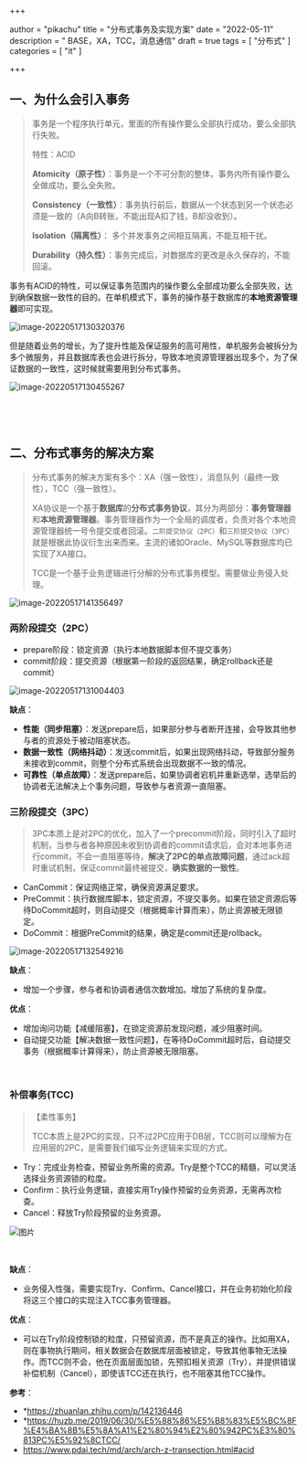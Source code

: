+++

author = "pikachu"
title = "分布式事务及实现方案"
date = "2022-05-11"
description = " BASE，XA，TCC，消息通信"
draft = true
tags = [
    "分布式"
]
categories = [
    "it"
]

+++



## 一、为什么会引入事务

> 事务是一个程序执行单元，里面的所有操作要么全部执行成功，要么全部执行失败。
>
> 特性：ACID
>
> **Atomicity（原子性）**：事务是一个不可分割的整体，事务内所有操作要么全做成功，要么全失败。
>
> **Consistency（一致性）**：事务执行前后，数据从一个状态到另一个状态必须是一致的（A向B转账，不能出现A扣了钱，B却没收到）。
>
> **Isolation（隔离性）**： 多个并发事务之间相互隔离，不能互相干扰。
>
> **Durability（持久性）**：事务完成后，对数据库的更改是永久保存的，不能回滚。

​		事务有ACID的特性，可以保证事务范围内的操作要么全部成功要么全部失败，达到确保数据一致性的目的。在单机模式下，事务的操作基于数据库的**本地资源管理器**即可实现。

![image-20220517130320376](https://raw.githubusercontent.com/PI-KA-CHU/Image-OSS/main/images/image-20220517130320376.png)

​		但是随着业务的增长，为了提升性能及保证服务的高可用性，单机服务会被拆分为多个微服务，并且数据库表也会进行拆分，导致本地资源管理器出现多个，为了保证数据的一致性，这时候就需要用到分布式事务。

![image-20220517130455267](https://raw.githubusercontent.com/PI-KA-CHU/Image-OSS/main/images/image-20220517130455267.png)

&nbsp;

&nbsp;

## 二、分布式事务的解决方案

> 分布式事务的解决方案有多个：XA（强一致性），消息队列（最终一致性），TCC（强一致性）。
>
> XA协议是一个基于**数据库**的**分布式事务协议**，其分为两部分：**事务管理器**和**本地资源管理器**。事务管理器作为一个全局的调度者，负责对各个本地资源管理器统一号令提交或者回滚。`二阶提交协议（2PC）`和`三阶提交协议（3PC）`就是根据此协议衍生出来而来。主流的诸如Oracle、MySQL等数据库均已实现了XA接口。
>
> 
>
> TCC是一个基于业务逻辑进行分解的分布式事务模型。需要做业务侵入处理。



![image-20220517141356497](https://raw.githubusercontent.com/PI-KA-CHU/Image-OSS/main/images/image-20220517141356497.png)



### 两阶段提交（2PC）

- prepare阶段：锁定资源（执行本地数据脚本但不提交事务）
- commit阶段：提交资源（根据第一阶段的返回结果，确定rollback还是commit）

![image-20220517131004403](https://raw.githubusercontent.com/PI-KA-CHU/Image-OSS/main/images/image-20220517131004403.png)

**缺点**：

- **性能（同步阻塞）**：发送prepare后，如果部分参与者断开连接，会导致其他参与者的资源处于被动阻塞状态。
- **数据一致性（网络抖动）**：发送commit后，如果出现网络抖动，导致部分服务未接收到commit，则整个分布式系统会出现数据不一致的情况。
- **可靠性（单点故障）**：发送prepare后，如果协调者宕机并重新选举，选举后的协调者无法解决上个事务问题，导致参与者资源一直阻塞。



### 三阶段提交（3PC）

> 3PC本质上是对2PC的优化，加入了一个precommit阶段，同时引入了超时机制，当参与者各种原因未收到协调者的commit请求后，会对本地事务进行commit，不会一直阻塞等待，**解决了2PC的单点故障问题**，通过ack超时重试机制，保证commit最终被提交，**确实数据的一致性**。

- CanCommit：保证网络正常，确保资源满足要求。
- PreCommit：执行数据库脚本，锁定资源，不提交事务。如果在锁定资源后等待DoCommit超时，则自动提交（根据概率计算而来），防止资源被无限锁定。
- DoCommit：根据PreCommit的结果，确定是commit还是rollback。

![image-20220517132549216](https://raw.githubusercontent.com/PI-KA-CHU/Image-OSS/main/images/image-20220517132549216.png)

**缺点**：

- 增加一个步骤，参与者和协调者通信次数增加。增加了系统的复杂度。



**优点**：

- 增加询问功能【减缓阻塞】，在锁定资源前发现问题，减少阻塞时间。
- 自动提交功能【解决数据一致性问题】，在等待DoCommit超时后，自动提交事务（根据概率计算得来），防止资源被无限阻塞。

&nbsp;

### 补偿事务(TCC)

> 【柔性事务】
>
> TCC本质上是2PC的实现，只不过2PC应用于DB层，TCC则可以理解为在应用层的2PC，是需要我们编写业务逻辑来实现的方式。

- Try：完成业务检查，预留业务所需的资源。Try是整个TCC的精髓，可以灵活选择业务资源锁的粒度。
- Confirm：执行业务逻辑，直接实用Try操作预留的业务资源，无需再次检查。
- Cancel：释放Try阶段预留的业务资源。

![图片](https://raw.githubusercontent.com/PI-KA-CHU/Image-OSS/main/images/635fbfb1c44f472580183218969cc572%7Etplv-k3u1fbpfcp-zoom-in-crop-mark%3A1304%3A0%3A0%3A0.awebp)

&nbsp;

**缺点**：

- 业务侵入性强，需要实现Try、Confirm、Cancel接口，并在业务初始化阶段将这三个接口的实现注入TCC事务管理器。

**优点**：

- 可以在Try阶段控制锁的粒度，只预留资源，而不是真正的操作。比如用XA，则在事物执行期间，相关数据会在数据库层面被锁定，导致其他事物无法操作。而TCC则不会，他在页面层面加锁，先预扣相关资源（Try），并提供错误补偿机制（Cancel），即使该TCC还在执行，也不阻塞其他TCC操作。



**参考**：

- *https://zhuanlan.zhihu.com/p/142136446
- *https://huzb.me/2019/06/30/%E5%88%86%E5%B8%83%E5%BC%8F%E4%BA%8B%E5%8A%A1%E2%80%94%E2%80%942PC%E3%80%813PC%E5%92%8CTCC/
- https://www.pdai.tech/md/arch/arch-z-transection.html#acid
